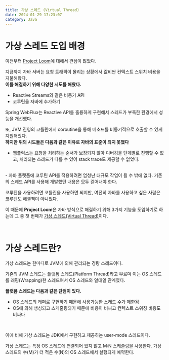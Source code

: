 ```yaml
---
title: 가상 스레드 (Virtual Thread)
date: 2024-01-29 17:23:07
category: Java
---
```


# 가상 스레드 도입 배경

이전부터 [Project Loom](https://wiki.openjdk.org/display/loom/Main)에 대해서 관심이 많았다.

지금까지 자바 서버는 요청 트래픽이 몰리는 상황에서 값비싼 컨텍스트 스위치 비용을 지불해왔다.
<br>
**이를 해결하기 위해 다양한 시도를 해왔다.**

- Reactive Streams와 같은 비동기 API
- 코루틴을 자바에 추가하기

Spring WebFlux는 Reactive API를 훌륭하게 구현해서 스레드가 부족한 환경에서 성능을 개선했다.

또, JVM 진영의 코틀린에서 coroutine을 통해 메소드를 비동기적으로 호출할 수 있게 지원해줬다.
<br>
**하지만 위의 시도들은 다음과 같은 이유로 자바의 표준이 되지 못했다**

- 웹플럭스는 요청을 처리하는 순서가 보장되지 않아 디버깅을 단계별로 진행할 수 없고, 처리되는 스레드가 다를 수 있어 stack trace도 제공할 수 없었다.
<br>
- 자바 플랫폼에 코루틴 API를 적용하려면 엄청난 대규모 작업이 될 수 밖에 없다. 기존의 스레드 API를 사용해 개발했던 내용은 모두 걷어내야 한다.
<br>

코루틴을 사용하려면 코틀린을 사용하면 되지만, 여전히 자바를 사용하고 싶은 사람은 코루틴도 해결책이 아니었다.

이 때문에 **Project Loom**은 자바 방식으로 해결하기 위해 3가지 기능을 도입하기로 하는데 그 중 첫 번째가 [가상 스레드(Virtual Thread)](https://openjdk.org/jeps/425)이다.

<br>

# 가상 스레드란?

가상 스레드는 한마디로 JVM에 의해 관리되는 경량 스레드이다.

기존의 JVM 스레드는 플랫폼 스레드(Platform Thread)라고 부르며 이는 OS 스레드를 래핑(Wrapping)한 스레드여서 OS 스레드와 일대일 관계였다.
<br>

**플랫폼 스레드는 다음과 같은 단점이 있다.**
- OS 스레드의 래퍼로 구현하기 때문에 사용가능한 스레드 수가 제한됨
- OS에 의해 생성되고 스케줄링되기 때문에 비용이 비싸고 컨텍스트 스위칭 비용도 비싸다
<br>

이에 비해 가상 스레드는 JDK에서 구현하고 제공하는 user-mode 스레드이다.

가상 스레드는 특정 OS 스레드에 연결되어 있지 않고 M:N 스케줄링을 사용한다. 가상 스레드의 수(M)가 더 적은 수(N)의 OS 스레드에서 실행되게 예약한다.


